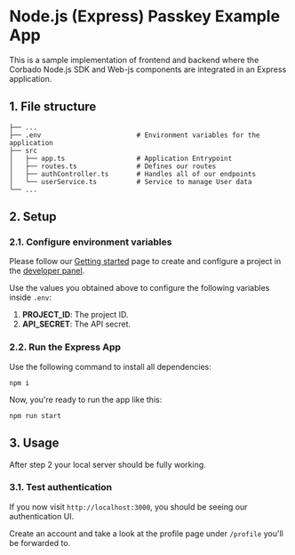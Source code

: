 # Node.js (Express) Passkey Example App

This is a sample implementation of frontend and backend where the Corbado Node.js SDK and Web-js components are
integrated in an Express application.

## 1. File structure

```
├── ...
├── .env                        # Environment variables for the application
├── src                             
│   ├── app.ts                  # Application Entrypoint
│   ├── routes.ts               # Defines our routes 
│   ├── authController.ts       # Handles all of our endpoints
│   └── userService.ts          # Service to manage User data
└── ...
```

## 2. Setup

### 2.1. Configure environment variables

Please follow our [Getting started](https://docs.corbado.com/overview/getting-started) page to create and
configure a project in the [developer panel](https://app.corbado.com).

Use the values you obtained above to configure the following variables inside `.env`:

1. **PROJECT_ID**: The project ID.
2. **API_SECRET**: The API secret.

### 2.2. Run the Express App


Use the following command to install all dependencies:

```
npm i
```

Now, you're ready to run the app like this:

```
npm run start
```

## 3. Usage

After step 2 your local server should be fully working.

### 3.1. Test authentication

If you now visit `http://localhost:3000`, you should be seeing our authentication UI.

Create an account and take a look at the profile page under `/profile` you'll be forwarded to.
